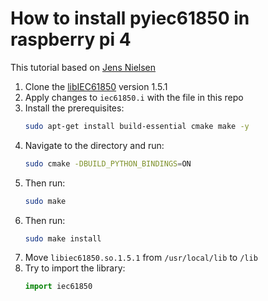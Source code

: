 # How to install pyiec61850 in raspberry pi 4
This tutorial based on [Jens Nielsen](https://www.icsrange.com/news/pyiec61850docu-m7dsj?rq=figuring%20out%20the%20libiec61850)

1. Clone the [libIEC61850](https://github.com/mz-automation/libiec61850) version 1.5.1
2. Apply changes to `iec61850.i` with the file in this repo
3. Install the prerequisites: 
   ```bash
   sudo apt-get install build-essential cmake make -y
   ```
4. Navigate to the directory and run:
   ```bash
   sudo cmake -DBUILD_PYTHON_BINDINGS=ON
   ```
5. Then run:
   ```bash
   sudo make
   ```
6. Then run:
   ```bash
   sudo make install
   ```
7. Move `libiec61850.so.1.5.1` from `/usr/local/lib` to `/lib`
8. Try to import the library:
   ```python
   import iec61850
   ```
